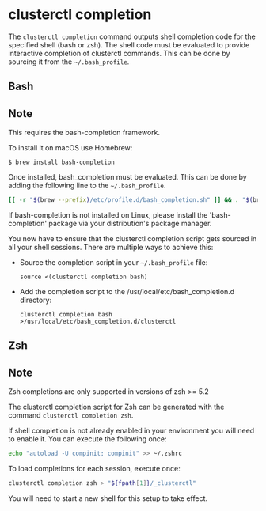 # clusterctl completion

The `clusterctl completion` command outputs shell completion code for the
specified shell (bash or zsh). The shell code must be evaluated to provide
interactive completion of clusterctl commands. This can be done by sourcing it
from the `~/.bash_profile`.

## Bash

<aside class="note">

<h1>Note</h1>

This requires the bash-completion framework.

</aside>

To install it on macOS use Homebrew:
```
$ brew install bash-completion
```

Once installed, bash_completion must be evaluated. This can be done by adding
the following line to the `~/.bash_profile`.

```bash
[[ -r "$(brew --prefix)/etc/profile.d/bash_completion.sh" ]] && . "$(brew --prefix)/etc/profile.d/bash_completion.sh"
```

If bash-completion is not installed on Linux, please install the
'bash-completion' package via your distribution's package manager.

You now have to ensure that the clusterctl completion script gets sourced in
all your shell sessions. There are multiple ways to achieve this:

- Source the completion script in your `~/.bash_profile` file:
    ```
    source <(clusterctl completion bash)
    ```
- Add the completion script to the /usr/local/etc/bash_completion.d directory:
    ```
    clusterctl completion bash >/usr/local/etc/bash_completion.d/clusterctl
    ```

## Zsh

<aside class="note">

<h1>Note</h1>

Zsh completions are only supported in versions of zsh >= 5.2

</aside>

The clusterctl completion script for Zsh can be generated with the command
`clusterctl completion zsh`.

If shell completion is not already enabled in your environment you will need to
enable it. You can execute the following once:

```zsh
echo "autoload -U compinit; compinit" >> ~/.zshrc
```

To load completions for each session, execute once:

```zsh
clusterctl completion zsh > "${fpath[1]}/_clusterctl"
```

You will need to start a new shell for this setup to take effect.
